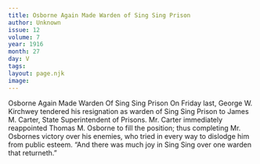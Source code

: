 ```yaml
---
title: Osborne Again Made Warden of Sing Sing Prison
author: Unknown
issue: 12
volume: 7
year: 1916
month: 27
day: V
tags:
layout: page.njk
image:
---
```

Osborne Again Made Warden Of Sing Sing Prison        On Friday last, George W. Kirchwey tendered his resignation as warden of Sing Sing Prison to James M. Carter, State Superintendent of Prisons.       Mr. Carter immediately reappointed Thomas M. Osborne to fill the position; thus completing Mr. Osbornes victory over his enemies, who tried in every way to dislodge him from public esteem. “And there was much joy in Sing Sing over one warden that returneth.”                   




